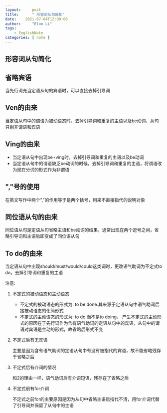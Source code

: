 ```yaml
---
layout:     post
title:      " 形容词从句简化"
date:    2021-07-04T12:00:00
author:     "Elon Li"
tags:
    - EnglishNote
categories: [ note ]
---
```


## 形容词从句简化

## 省略宾语

当先行词充当定语从句的宾语时，可以直接去掉引导词

## Ven的由来

当定语从句中的谓语为被动语态时，去掉引导词和重复的主语以及be动词，从句只剩非谓语和宾语

## Ving的由来

- 当定语从句中出现be+ving时，去掉引导词和重复的主语以及be动词
- 当定语从句中的谓语缺乏be动词的时候，去掉引导词和重复的主语，将谓语改为现在分词的形式作为非谓语

## ","号的使用
在英文写作中两个","的作用等于是两个括号，用来不直接指代的说明对象

## 同位语从句的由来
同位语从句是定语从句省略主语和be动词的结果，通常出现在两个逗号之间，省略引导词和主语后即变成了同位语从句

## To do的由来

当定语从句中出现should/must/would/could这类词时，更改语气助词为不定式to do，去掉引导词和重复的主语

注意:

1. 不定式的被动语态和主动语态

	- 不定式的被动语态的形式为: to be done.其来源于定语从句中语气助词后接被动语态的化简形式
	- 不定式的主动语态的形式为: to do 而不是to doing， 产生不定式的主动形式的原因在于先行词作为含有语气助词的定语从句中的宾语，从句中的谓语对宾语是主动的形式，故省略后形式不变

2. 不定式后有无宾语

	主要是因为含有语气助词的定语从句中有没有被指代的宾语，故不能省略残存于省略之后

3. 不定式后有介词的情况

	和2的理由一样，语气助词后有介词短语，残存在了省略之后
	
4. 不定式前有for介词

	不定式之前for的主要原因是因为从句中省略主语后指代不清，用for介词代替了引导词并保留了从句中的主语
	
	
	
	
	





